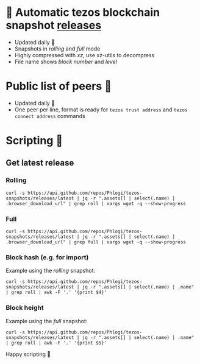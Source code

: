 # :tada: Automatic tezos blockchain snapshot [releases](https://github.com/Phlogi/tezos-snapshots/releases)
- Updated daily :repeat:
- Snapshots in *rolling* and *full* mode 
- Highly compressed with *xz*, use xz-utils to decompress
- File name shows *block number* and *level*

# Public list of peers :handshake:
- Updated daily :repeat:
- One peer per line, format is ready for `tezos trust address` and `tezos connect address` commands

# Scripting :page_with_curl:
## Get latest release
### Rolling
`curl -s https://api.github.com/repos/Phlogi/tezos-snapshots/releases/latest | jq -r ".assets[] | select(.name) | .browser_download_url" | grep roll | xargs wget -q --show-progress`
### Full 
`curl -s https://api.github.com/repos/Phlogi/tezos-snapshots/releases/latest | jq -r ".assets[] | select(.name) | .browser_download_url" | grep full | xargs wget -q --show-progress`

### Block hash (e.g. for import)
Example using the *rolling* snapshot:

`curl -s https://api.github.com/repos/Phlogi/tezos-snapshots/releases/latest | jq -r ".assets[] | select(.name) | .name" | grep roll | awk -F '.' '{print $4}'`

### Block height 
Example using the *full* snapshot:

`curl -s https://api.github.com/repos/Phlogi/tezos-snapshots/releases/latest | jq -r ".assets[] | select(.name) | .name" | grep roll | awk -F '.' '{print $5}'`

Happy scripting :muscle:
